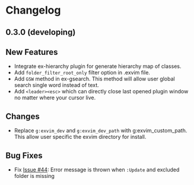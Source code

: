 # Changelog

## 0.3.0 (developing)

## New Features

 - Integrate ex-hierarchy plugin for generate hierarchy map of classes.
 - Add `folder_filter_root_only` filter option in .exvim file. 
 - Add `GSW` method in ex-gsearch. This method will allow user global search
   single word instead of text.
 - Add `<leader><esc>` which can directly close last opened plugin window no
   matter where your cursor live.

## Changes

 - Replace `g:exvim_dev` and `g:exvim_dev_path` with g:exvim_custom_path. This allow user specific the exvim directory for install. 

## Bug Fixes

 - Fix [Issue #44](https://github.com/exvim/main/issues/44): Error message is thrown when `:Update` and excluded folder is missing
